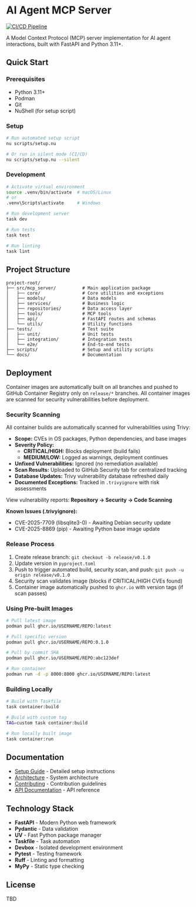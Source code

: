 # AI Agent MCP Server

[![CI/CD Pipeline](https://github.com/USERNAME/REPO/actions/workflows/ci.yml/badge.svg)](https://github.com/USERNAME/REPO/actions/workflows/ci.yml)

A Model Context Protocol (MCP) server implementation for AI agent interactions, built with FastAPI and Python 3.11+.

## Quick Start

### Prerequisites

- Python 3.11+
- Podman
- Git
- NuShell (for setup script)

### Setup

```bash
# Run automated setup script
nu scripts/setup.nu

# Or run in silent mode (CI/CD)
nu scripts/setup.nu --silent
```

### Development

```bash
# Activate virtual environment
source .venv/bin/activate  # macOS/Linux
# or
.venv\Scripts\activate     # Windows

# Run development server
task dev

# Run tests
task test

# Run linting
task lint
```

## Project Structure

```
project-root/
├── src/mcp_server/          # Main application package
│   ├── core/                # Core utilities and exceptions
│   ├── models/              # Data models
│   ├── services/            # Business logic
│   ├── repositories/        # Data access layer
│   ├── tools/               # MCP tools
│   ├── api/                 # FastAPI routes and schemas
│   └── utils/               # Utility functions
├── tests/                   # Test suite
│   ├── unit/                # Unit tests
│   ├── integration/         # Integration tests
│   └── e2e/                 # End-to-end tests
├── scripts/                 # Setup and utility scripts
└── docs/                    # Documentation

```

## Deployment

Container images are automatically built on all branches and pushed to GitHub Container Registry only on `release/*` branches. All container images are scanned for security vulnerabilities before deployment.

### Security Scanning

All container builds are automatically scanned for vulnerabilities using Trivy:

- **Scope:** CVEs in OS packages, Python dependencies, and base images
- **Severity Policy:**
  - **CRITICAL/HIGH:** Blocks deployment (build fails)
  - **MEDIUM/LOW:** Logged as warnings, deployment continues
- **Unfixed Vulnerabilities:** Ignored (no remediation available)
- **Scan Results:** Uploaded to GitHub Security tab for centralized tracking
- **Database Updates:** Trivy vulnerability database refreshed daily
- **Documented Exceptions:** Tracked in `.trivyignore` with risk assessments

View vulnerability reports: **Repository → Security → Code Scanning**

**Known Issues (.trivyignore):**
- CVE-2025-7709 (libsqlite3-0) - Awaiting Debian security update
- CVE-2025-8869 (pip) - Awaiting Python base image update

### Release Process

1. Create release branch: `git checkout -b release/v0.1.0`
2. Update version in `pyproject.toml`
3. Push to trigger automated build, security scan, and push: `git push -u origin release/v0.1.0`
4. Security scan validates image (blocks if CRITICAL/HIGH CVEs found)
5. Container image automatically pushed to `ghcr.io` with version tags (if scan passes)

### Using Pre-built Images

```bash
# Pull latest image
podman pull ghcr.io/USERNAME/REPO:latest

# Pull specific version
podman pull ghcr.io/USERNAME/REPO:0.1.0

# Pull by commit SHA
podman pull ghcr.io/USERNAME/REPO:abc123def

# Run container
podman run -d -p 8000:8000 ghcr.io/USERNAME/REPO:latest
```

### Building Locally

```bash
# Build with Taskfile
task container:build

# Build with custom tag
TAG=custom task container:build

# Run locally built image
task container:run
```

## Documentation

- [Setup Guide](docs/SETUP.md) - Detailed setup instructions
- [Architecture](docs/ARCHITECTURE.md) - System architecture
- [Contributing](docs/CONTRIBUTING.md) - Contribution guidelines
- [API Documentation](docs/API.md) - API reference

## Technology Stack

- **FastAPI** - Modern Python web framework
- **Pydantic** - Data validation
- **UV** - Fast Python package manager
- **Taskfile** - Task automation
- **Devbox** - Isolated development environment
- **Pytest** - Testing framework
- **Ruff** - Linting and formatting
- **MyPy** - Static type checking

## License

TBD
